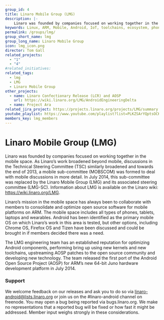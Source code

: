 ```yaml
---
group_id: 4
title: Linaro Mobile Group (LMG)
description: |-
    Linaro was founded by companies focused on working together in the mobile space.
keywords: Linux, ARM, Mobile, Android, IoT, toolchains, ecosystem, phones, tablets, wearables
permalink: /groups/lmg/
group_short_name: lmg
group_long_name: Linaro Mobile Group
icon: lmg_icon.png
director: Tom Gall
related_projects:
  - "1"
  - "4"
#related_initiatives:
related_tags:
  - lmg
  - LMG
  - Linaro Mobile Group
other_projects:
  - name: Linaro Confectionary Release (LCR) and AOSP
    url: https://wiki.linaro.org/LMG/AndroidEngineeringDelta
  - name: Project Ara
related_jira_project: https://projects.linaro.org/projects/LMG/summary
youtube_playlist: https://www.youtube.com/playlist?list=PLKZSArYQptsOCKDbxvLxNKNWxMCwS0QsB
members_key: lmg_members
---
```

# Linaro Mobile Group (LMG)

Linaro was founded by companies focused on working together in the mobile space. As Linaro’s work broadened beyond mobile, discussions in the Technical Steering Committee (TSC) similarly broadened and towards the end of 2013, a mobile sub-committee (MOBSCOM) was formed to deal with mobile discussions in more detail. In July 2014, this sub-committee was replaced by the Linaro Mobile Group (LMG) and its associated steering committee (LMG-SC). Information about LMG is available on the Linaro wiki: https://wiki.linaro.org/LMG.

Linaro’s mission in the mobile space has always been to collaborate with members to consolidate and optimize open source software for mobile platforms on ARM. The mobile space includes all types of phones, tablets, laptops and wearables. Android has been identified as the primary mobile OS on which Linaro’s work in this area is tested, but other options, including Chrome OS, Firefox OS and Tizen have been discussed and could be brought in if members decided there was a need.

The LMG engineering team has an established reputation for optimizing Android components, performing bring up using new kernels and new toolchains, upstreaming AOSP patches to the open source community and developing new technology. The team released the first port of the Android Open Source Project (AOSP) for ARM’s new 64-bit Juno hardware development platform in July 2014.

### Support
We welcome feedback on our releases and ask you to do so via linaro-android@lists.linaro.org or join us on the #linaro-android channel on freenode. You may open a bug being reported via bugs.linaro.org. We make no representations that a reported bug will be fixed or how fast it might be addressed. Member input weighs strongly in these considerations.
